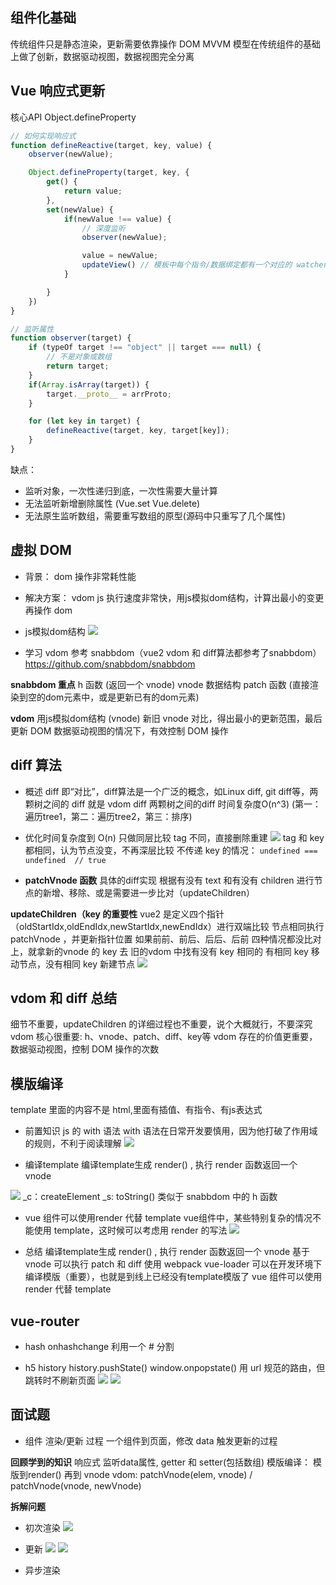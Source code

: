 ## 组件化基础
传统组件只是静态渲染，更新需要依靠操作 DOM
MVVM 模型在传统组件的基础上做了创新，数据驱动视图，数据视图完全分离

## Vue 响应式更新
核心API Object.defineProperty
```js
// 如何实现响应式
function defineReactive(target, key, value) {
    observer(newValue);

    Object.defineProperty(target, key, {
        get() {
            return value;
        },
        set(newValue) {
            if(newValue !== value) {
                // 深度监听
                observer(newValue);

                value = newValue;
                updateView() // 模板中每个指令/数据绑定都有一个对应的 watcher 对象，当他们依赖的setter被调用时，会触发 watcher 重新计算，也就会导致它的关联指令更新 DOM。
            }

        }
    })
}

// 监听属性
function observer(target) {
    if (typeOf target !== "object" || target === null) {
        // 不是对象或数组
        return target;
    }
    if(Array.isArray(target)) {
        target.__proto__ = arrProto;
    }

    for (let key in target) {
        defineReactive(target, key, target[key]);
    }
}

```
缺点：
- 监听对象，一次性递归到底，一次性需要大量计算
- 无法监听新增删除属性 (Vue.set Vue.delete)
- 无法原生监听数组，需要重写数组的原型(源码中只重写了几个属性)

## 虚拟 DOM
- 背景：
dom 操作非常耗性能

- 解决方案： vdom
js 执行速度非常快，用js模拟dom结构，计算出最小的变更再操作 dom

- js模拟dom结构
![](./img/js%E6%A8%A1%E6%8B%9Fdom%E7%BB%93%E6%9E%84.png)

- 学习 vdom
参考 snabbdom（vue2 vdom 和 diff算法都参考了snabbdom）  https://github.com/snabbdom/snabbdom

**snabbdom 重点**
h 函数 (返回一个 vnode)
vnode 数据结构
patch 函数 (直接渲染到空的dom元素中，或是更新已有的dom元素)

**vdom**
用js模拟dom结构 (vnode)
新旧 vnode 对比，得出最小的更新范围，最后更新 DOM
数据驱动视图的情况下，有效控制 DOM 操作

## diff 算法
- 概述
diff 即“对比”，diff算法是一个广泛的概念，如Linux diff, git diff等，两颗树之间的 diff 就是 vdom diff
两颗树之间的diff 时间复杂度O(n^3) (第一：遍历tree1，第二：遍历tree2，第三：排序)
- 优化时间复杂度到 O(n)
只做同层比较
tag 不同，直接删除重建
![](./img/diff.png)
tag 和 key 都相同，认为节点没变，不再深层比较
不传递 key 的情况： `undefined === undefined  // true`

- **patchVnode 函数**
具体的diff实现
根据有没有 text 和有没有 children 进行节点的新增、移除、或是需要进一步比对（updateChildren）

**updateChildren（key 的重要性**
vue2 是定义四个指针（oldStartIdx,oldEndIdx,newStartIdx,newEndIdx）进行双端比较
节点相同执行 patchVnode ，并更新指针位置
如果前前、前后、后后、后前 四种情况都没比对上，就拿新的vnode 的 key 去 旧的vdom 中找有没有 key 相同的
有相同 key 移动节点，没有相同 key 新建节点
![](./img/patchVnode.png)

## vdom 和 diff 总结
细节不重要，updateChildren 的详细过程也不重要，说个大概就行，不要深究
vdom 核心很重要: h、vnode、patch、diff、key等
vdom 存在的价值更重要，数据驱动视图，控制 DOM 操作的次数

## 模版编译
template 里面的内容不是 html,里面有插值、有指令、有js表达式
- 前置知识 js 的 with 语法
with 语法在日常开发要慎用，因为他打破了作用域的规则，不利于阅读理解
![](./img/with.png)

- 编译template
编译template生成 render() , 执行 render 函数返回一个 vnode

![](./img/template%E4%BC%9A%E8%A2%AB%E7%BC%96%E8%AF%91%E6%88%90%E4%BB%80%E4%B9%88.png)
_c：createElement
_s: toString()
类似于 snabbdom 中的 h 函数


- vue 组件可以使用render 代替 template
vue组件中，某些特别复杂的情况不能使用 template，这时候可以考虑用 render 的写法
![](./img/component.png)

- 总结
编译template生成 render() , 执行 render 函数返回一个 vnode
基于 vnode 可以执行 patch 和 diff
使用 webpack vue-loader 可以在开发环境下编译模版（重要），也就是到线上已经没有template模版了
vue 组件可以使用render 代替 template

## vue-router
- hash
onhashchange
利用一个 # 分割

- h5 history
history.pushState() window.onpopstate()
用 url 规范的路由，但跳转时不刷新页面
![](./img/history1.jpeg)
![](./img/history2.jpeg)

## 面试题
- 组件 渲染/更新 过程
一个组件到页面，修改 data 触发更新的过程

**回顾学到的知识**
响应式 监听data属性, getter 和 setter(包括数组)
模版编译： 模版到render() 再到 vnode
vdom: patchVnode(elem, vnode) / patchVnode(vnode, newVnode) 

**拆解问题**
- 初次渲染
![](./img/%E5%88%9D%E6%AC%A1%E6%B8%B2%E6%9F%93.png)

- 更新
![](./img/%E6%9B%B4%E6%96%B0%E8%BF%87%E7%A8%8B.png)
![](./img/%E5%AE%8C%E6%95%B4%E6%B5%81%E7%A8%8B.png)

- 异步渲染






